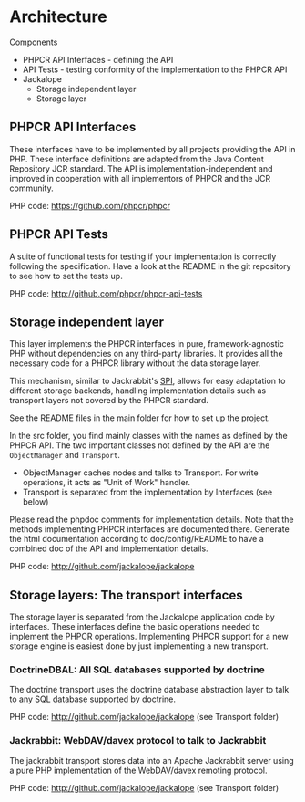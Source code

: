 # Architecture

Components
* PHPCR API Interfaces - defining the API
* API Tests - testing conformity of the implementation to the PHPCR API
* Jackalope
  * Storage independent layer
  * Storage layer


## PHPCR API Interfaces


These interfaces have to be implemented by all projects providing the API in
PHP. These interface definitions are adapted from the Java Content Repository
JCR standard. The API is implementation-independent and improved in cooperation
with all implementors of PHPCR and the JCR community.

PHP code: https://github.com/phpcr/phpcr


## PHPCR API Tests


A suite of functional tests for testing if your implementation is correctly
following the specification. Have a look at the README in the git repository
to see how to set the tests up.

PHP code: http://github.com/phpcr/phpcr-api-tests


## Storage independent layer

This layer implements the PHPCR interfaces in pure, framework-agnostic PHP
without dependencies on any third-party libraries. It provides all the
necessary code for a PHPCR library without the data storage layer.

This mechanism, similar to Jackrabbit's [SPI](http://jackrabbit.apache.org/jackrabbit-spi.html),
allows for easy adaptation to different storage backends, handling
implementation details such as transport layers not covered by the PHPCR
standard.

See the README files in the main folder for how to set up the project.

In the src folder, you find mainly classes with the names as defined by the
PHPCR API. The two important classes not defined by the API are the
``ObjectManager`` and ``Transport``.

* ObjectManager caches nodes and talks to Transport. For write operations, it
   acts as "Unit of Work" handler.
* Transport is separated from the implementation by Interfaces (see below)

Please read the phpdoc comments for implementation details. Note that the
methods implementing PHPCR interfaces are documented there. Generate the html
documentation according to doc/config/README to have a combined doc of the API
and implementation details.

PHP code: http://github.com/jackalope/jackalope


## Storage layers: The transport interfaces

The storage layer is separated from the Jackalope application code by
interfaces. These interfaces define the basic operations needed to implement
the PHPCR operations. Implementing PHPCR support for a new storage engine is
easiest done by just implementing a new transport.

### DoctrineDBAL: All SQL databases supported by doctrine

The doctrine transport uses the doctrine database abstraction layer to talk to
any SQL database supported by doctrine.

PHP code: http://github.com/jackalope/jackalope (see Transport folder)


### Jackrabbit: WebDAV/davex protocol to talk to Jackrabbit

The jackrabbit transport stores data into an Apache Jackrabbit server using
a pure PHP implementation of the WebDAV/davex remoting protocol.

PHP code: http://github.com/jackalope/jackalope (see Transport folder)
